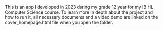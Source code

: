 This is an app I developed in 2023 during my grade 12 year for my IB HL Computer Science course. To learn more in depth about the project and how to run it, all necessary documents and a video demo are linked on the cover_homepage.html file when you open the folder.
